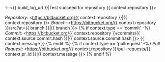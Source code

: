 :sparkles: <{{ build_log_url }}|Test succeed for repository {{ context.repository }}>

*Repository*: <https://bitbucket.org/{{ context.repository }}|{{ context.repository }}>
*Branch*: <https://bitbucket.org/{{ context.repository }}/src?at={{ branch }}|{{ branch }}>
{% if context.type == 'commit' -%}
*Commit*: <https://bitbucket.org/{{ context.repository }}/commits/{{ context.source.commit.hash }}|{{ context.source.commit.hash }}>
{{ context.message }}
{% endif %}
{% if context.type == 'pullrequest' -%}
*Pull Request*: <https://bitbucket.org/{{ context.repository }}/pull-requests/{{ context.pr_id }}|{{ context.message }}>
{% endif %}
